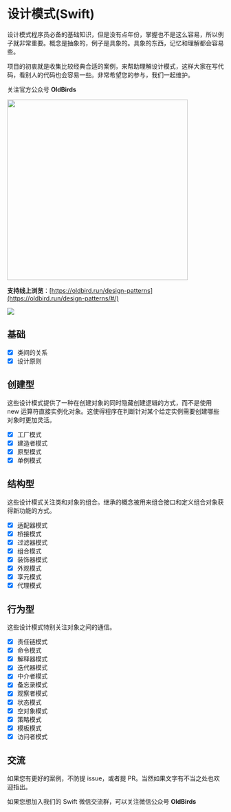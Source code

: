# 设计模式(Swift)

设计模式程序员必备的基础知识，但是没有点年份，掌握也不是这么容易，所以例子就非常重要。概念是抽象的，例子是具象的。具象的东西，记忆和理解都会容易些。

项目的初衷就是收集比较经典合适的案例，来帮助理解设计模式，这样大家在写代码，看别人的代码也会容易一些。非常希望您的参与，我们一起维护。

关注官方公众号 **OldBirds**

<img src="http://blog.loveli.site/mweb/wechat-logo.png" width="420" />

**支持线上浏览**：[https://oldbird.run/design-patterns](https://oldbird.run/design-patterns/#/)

![](http://blog.oldbird.run/mweb/16169324651038.jpg)

## 基础

- [x] 类间的关系
- [x] 设计原则

## 创建型

这些设计模式提供了一种在创建对象的同时隐藏创建逻辑的方式，而不是使用 new 运算符直接实例化对象。这使得程序在判断针对某个给定实例需要创建哪些对象时更加灵活。

- [x] 工厂模式
- [x] 建造者模式
- [x] 原型模式
- [x] 单例模式

## 结构型

这些设计模式关注类和对象的组合。继承的概念被用来组合接口和定义组合对象获得新功能的方式。

- [x] 适配器模式
- [x] 桥接模式
- [x] 过滤器模式
- [x] 组合模式
- [x] 装饰器模式
- [x] 外观模式
- [x] 享元模式
- [x] 代理模式

## 行为型

这些设计模式特别关注对象之间的通信。

- [x] 责任链模式
- [x] 命令模式
- [x] 解释器模式
- [x] 迭代器模式
- [x] 中介者模式
- [x] 备忘录模式
- [x] 观察者模式
- [x] 状态模式
- [x] 空对象模式
- [x] 策略模式
- [x] 模板模式
- [x] 访问者模式

## 交流

如果您有更好的案例，不防提 issue，或者提 PR。当然如果文字有不当之处也欢迎指出。

如果您想加入我们的 Swift 微信交流群，可以关注微信公众号 **OldBirds**

